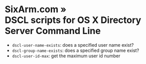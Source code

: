 # SixArm.com »<br> DSCL scripts for OS X Directory Server Command Line

* `dscl-user-name-exists`: does a specified user name exist?
* `dscl-group-name-exists`: does a specified group name exist?
* `dscl-user-id-max`: get the maximum user id number
